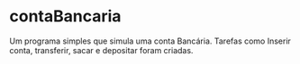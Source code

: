 # contaBancaria
Um programa simples que simula uma conta Bancária.
Tarefas como Inserir conta, transferir, sacar e depositar foram criadas.
